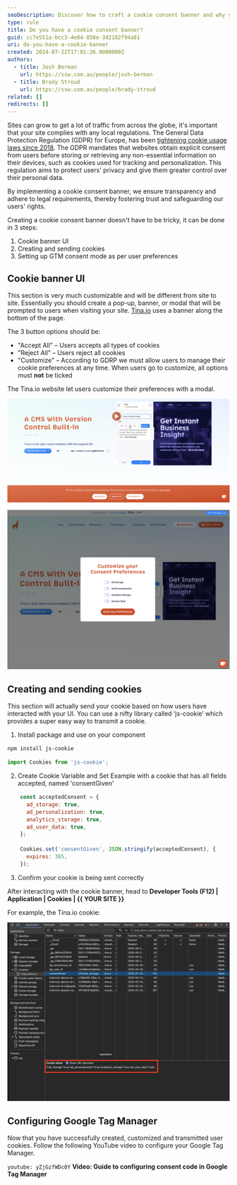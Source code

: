 ```yaml
---
seoDescription: Discover how to craft a cookie consent banner and why you must be careful about how you collect user data
type: rule
title: Do you have a cookie consent banner?
guid: cc7e551a-bcc3-4e04-858e-3d2182f94a81
uri: do-you-have-a-cookie-banner
created: 2024-07-22T17:01:26.0000000Z
authors:
  - title: Josh Berman
    url: https://ssw.com.au/people/josh-berman
  - title: Brady Stroud
    url: https://ssw.com.au/people/brady-stroud
related: []
redirects: []
---
```


Sites can grow to get a lot of traffic from across the globe, it's important that your site complies with any local regulations. The General Data Protection Regulation (GDPR) for Europe, has been [tightening cookie usage laws since 2018](https://gdpr.eu/cookies/). The GDPR mandates that websites obtain explicit consent from users before storing or retrieving any non-essential information on their devices, such as cookies used for tracking and personalization. This regulation aims to protect users' privacy and give them greater control over their personal data.

By implementing a cookie consent banner, we ensure transparency and adhere to legal requirements, thereby fostering trust and safeguarding our users' rights.

<!--endintro-->

Creating a cookie consent banner doesn't have to be tricky, it can be done in 3 steps:

1. Cookie banner UI
2. Creating and sending cookies
3. Setting up GTM consent mode as per user preferences

## Cookie banner UI

This section is very much customizable and will be different from site to site. Essentially you should create a pop-up, banner, or modal that will be prompted to users when visiting your site. [Tina.io](https://tina.io) uses a banner along the bottom of the page.

The 3 button options should be:

* "Accept All" – Users accepts all types of cookies
* "Reject All" – Users reject all cookies
* "Customize" – According to GDRP we must allow users to manage their cookie preferences at any time. When users go to customize, all options must **not** be ticked

The Tina.io website let users customize their preferences with a modal.

![Figure: 🍪 Cookie Banner on Tina.io](tina-cookie-banner.jpg)

![Figure: 🍪 Cookie Preference Modal on Tina.io](tina-cookie-modal.jpg)

## Creating and sending cookies

This section will actually send your cookie based on how users have interacted with your UI. You can use a nifty library called ‘js-cookie’ which provides a super easy way to transmit a cookie.

1. Install package and use on your component

  ```bash
  npm install js-cookie
  ```
  
  ```js
  import Cookies from 'js-cookie';
  ```

2. Create Cookie Variable and Set
   Example with a cookie that has all fields accepted, named 'consentGiven'

  ```js
      const acceptedConsent = {
        ad_storage: true,
        ad_personalization: true,
        analytics_storage: true,
        ad_user_data: true,
      };
  
      Cookies.set('consentGiven', JSON.stringify(acceptedConsent), {
        expires: 365,
      });
  ```

3. Confirm your cookie is being sent correctly

After interacting with the cookie banner, head to **Developer Tools (F12) | Application | Cookies | {{ YOUR SITE }}**

For example, the Tina.io cookie:

![Figure: 🍪 Tina.io Cookie](dev-tools-cookie.jpg)

## Configuring Google Tag Manager

Now that you have successfully created, customized and transmitted user cookies. Follow the following YouTube video to configure your Google Tag Manager.

`youtube: yZjGzfWDc0Y`
**Video: Guide to configuring consent code in Google Tag Manager**
